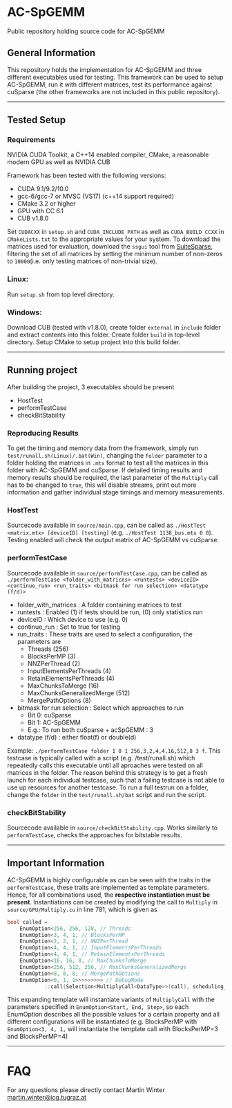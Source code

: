 # AC-SpGEMM

Public repository holding source code for AC-SpGEMM

## General Information

This repository holds the implementation for AC-SpGEMM and three different executables used for testing.
This framework can be used to setup AC-SpGEMM, run it with different matrices, test its performance against cuSparse (the other frameworks are not included in this public repository).

---


## Tested Setup
### Requirements
NVIDIA CUDA Toolkit, a C++14 enabled compiler, CMake, a reasonable modern GPU as well as NVIDIA CUB

Framework has been tested with the following versions:
- CUDA 9.1/9.2/10.0 
- gcc-6/gcc-7 or MVSC (VS17) (c++14 support required)
- CMake 3.2 or higher
- GPU with CC 6.1
- CUB v1.8.0

Set `CUDACXX` in `setup.sh` and `CUDA_INCLUDE_PATH` as well as `CUDA_BUILD_CCXX` in `CMakeLists.txt` to the appropriate values for your system.
To download the matrices used for evaluation, download the `ssgui` tool from [SuiteSparse](https://sparse.tamu.edu/interfaces), filtering the set of all matrices by setting the minimum number of non-zeros to `10000`(i.e. only testing matrices of non-trivial size). 

### Linux:
Run `setup.sh` from top level directory.

### Windows:
Download CUB (tested with v1.8.0), create folder `external` in `include` folder and extract contents into this folder.
Create folder `build` in top-level directory.
Setup CMake to setup project into this build folder.

---

## Running project
After building the project, 3 executables should be present
* HostTest
* performTestCase
* checkBitStability

### Reproducing Results
To get the timing and memory data from the framework, simply run `test/runall.sh(Linux)/.bat(Win)`, changing the `folder` parameter to a folder holding the matrices in `.mtx` format to test all the matrices in this folder with AC-SpGEMM and cuSparse.
If detailed timing results and memory results should be required, the last parameter of the `Multiply` call has to be changed to `true`, this will disable streams, print out more information and gather individual stage timings and memory measurements.

### HostTest
Sourcecode available in `source/main.cpp`, can be called as
`./HostTest <matrix.mtx> [deviceID] [testing]` (e.g. `./HostTest 1138_bus.mtx 0 0`).
Testing enabled will check the output matrix of AC-SpGEMM vs cuSparse.

### performTestCase
Sourcecode available in `source/performTestCase.cpp`, can be called as
`./performTestCase <folder_with_matrices> <runtests> <deviceID> <continue_run> <run_traits> <bitmask for run selection> <datatype (f/d)>`
* folder_with_matrices : A folder containing matrices to test
* runtests : Enabled (1) if tests should be run, (0) only statistics run
* deviceID : Which device to use (e.g. 0)
* continue_run : Set to true for testing
* run_traits : These traits are used to select a configuration, the parameters are 
  * Threads (256)
  * BlocksPerMP (3)
  * NNZPerThread (2)
  * InputElementsPerThreads (4)
  * RetainElementsPerThreads (4)
  * MaxChunksToMerge (16)
  * MaxChunksGeneralizedMerge (512)
  * MergePathOptions (8)
* bitmask for run selection : Select which approaches to run
  * Bit 0: cuSparse
  * Bit 1: AC-SpGEMM
  * E.g.: To run both cuSparse + acSpGEMM : 3
* datatype (f/d) : either float(f) or double(d)

Example: `./performTestCase folder 1 0 1 256,3,2,4,4,16,512,8 3 f`.
This testcase is typically called with a script (e.g. /test/runall.sh) which repeatedly calls this executable until all aproaches were tested on all matrices in the folder.
The reason behind this strategy is to get a fresh launch for each individual testcase, such that a failing testcase is not able to use up resources for another testcase.
To run a full testrun on a folder, change the `folder` in the `test/runall.sh/bat` script and run the script.

### checkBitStability
Sourcecode available in `source/checkBitStability.cpp`.
Works similarly to `performTestCase`, checks the approaches for bitstable results.

---
## Important Information
AC-SpGEMM is highly configurable as can be seen with the traits in the `performTestCase`, these traits are implemented as template parameters.
Hence, for all combinations used, the **respective instantiation must be present**.
Instantiations can be created by modifying the call to `Multiply` in `source/GPU/Multiply.cu` in line 781, which is given as
```cpp
bool called = 
	EnumOption<256, 256, 128, // Threads
	EnumOption<3, 4, 1, // BlocksPerMP
	EnumOption<2, 2, 1, // NNZPerThread
	EnumOption<4, 4, 1, // InputElementsPerThreads
	EnumOption<4, 4, 1, // RetainElementsPerThreads
	EnumOption<16, 16, 8, // MaxChunksToMerge
	EnumOption<256, 512, 256, // MaxChunksGeneralizedMerge
	EnumOption<8, 8, 8, // MergePathOptions
	EnumOption<0, 1, 1>>>>>>>>> // DebugMode
			::call(Selection<MultiplyCall<DataType>>(call), scheduling_traits.Threads, scheduling_traits.BlocksPerMp, scheduling_traits.NNZPerThread, scheduling_traits.InputElementsPerThreads, scheduling_traits.RetainElementsPerThreads, scheduling_traits.MaxChunksToMerge, scheduling_traits.MaxChunksGeneralizedMerge, scheduling_traits.MergePathOptions, (int)Debug_Mode);
```
This expanding template will instantiate variants of `MultiplyCall` with the parameters specified in `EnumOption<Start, End, Step>`, so each EnumOption describes all the possible values for a certain property and all different configurations will be instantiated (e.g. BlocksPerMP with `EnumOption<3, 4, 1,` will instantiate the template call with BlocksPerMP=3 and BlocksPerMP=4)

---
# FAQ
For any questions please directly contact Martin Winter <martin.winter@icg.tugraz.at>
